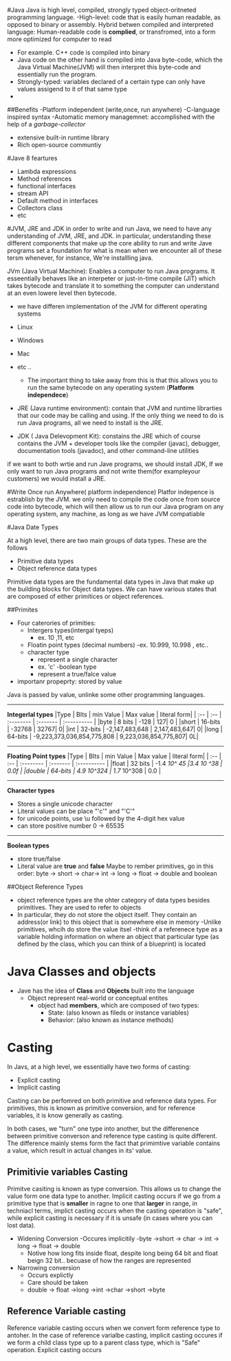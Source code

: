#Java
Java is high level, compiled, strongly typed object-oritneted programming language.
-High-level: code that is easily human readable, as opposed to binary or assembly.
Hybrid betwen compiled and interpreted language: Human-readable code is **complied**, or transfromed, into a form more optimized for computer to read

 - For example. C++ code is compiled into binary
 - Java code on the other hand is compiled into Java byte-code, which the Java Virtual Machine(JVM) will then interpret this byte-code and essentially run the program.
 - Strongly-typed: variables declared of a certain type can only have values assigend to it of that same type
 -
 
##Benefits 
-Platform independent (write,once, run anywhere)
-C-language inspired syntax
-Automatic memory managemnet: accomplished with the help of a *garbage-collector*
- extensive built-in runtime library 
- Rich open-source communtiy 

#Jave 8 feartures
- Lambda expressions
- Method references
- functional interfaces
- stream API 
- Default method in interfaces
- Collectors class
- etc


#JVM, JRE and JDK
 in order to write and run Java, we need to have any understanding of JVM, JRE, and JDK. in particular, understanding these different components that make up the core ability to run and write Jave programs set a foundation for what is mean when we encounter all of these tersm whenever, for instance, We're installling java.

 JVm (Java Virtual Machine): Enables a computer to run Java programs. It esseentially behaves like an interpeter or just-in-time compile (JIT) which takes bytecode and translate it to something the computer can understand at an even lowere level then bytecode.
 - we have differen implementation of the JVM for different operating systems
 - Linux 
 - Windows 
 - Mac 
 - etc ..

     - The important thing to take away from this is that this allows you to run the same bytecode on any operating system (**Platform independece**)
- JRE (Java runtime environment): contain that JVM and runtime librarties that our code may be calling and using. If the only thing we need to do is run Java programs, all we need to install is the JRE.
- JDK ( Java Delevopment Kit): constains the JRE which of course contains the JVM + developer tools like the compiler (javac), debugger, documentation tools (javadoc), and other command-line utilities

if we want to both wrtie and run Jave programs, we should install JDK, If we only want to run Java programs and not write them(for exampleyour customers) we would install a JRE.

#Write Once run Anywhere( platform independence) 
Platfor indepence is estrablish by the JVM. we only need to compile the code once from source code into bytecode, which will then allow us to run our Java program on any operating system, any machine, as long as we have JVM compatiable 

#Java Date Types

At a high level, there are two main groups of data types. These are the follows
- Primitive data types
- Object reference data types

Primitive data types are the fundamental data types in Java that make up the building blocks for Object data types. We can have various states that are composed of either primitices or object references.


##Primites
- Four caterories of primities:
   - Intergers types(intergal tyeps)
     - ex. 10 ,11, etc
  - Floatin point types  (decimal numbers)
     -ex. 10.999, 10.998 , etc..
  - character type 
     - represent a single character
     - ex. 'c'
  -boolean type 
     - represent a true/falce value 
- importanr propeprty: stored by value 


Java is passed by value, unlinke some other programming languages.

---
**Integerlal types**
|Type | BIts | min Value | Max value | literal form|
| :-- | :--  | :-------- | :-------  | :---------- |
|byte | 8 bits | -128 | 127| 0 |
|short | 16-bits | -32768 | 32767| 0|
|int | 32-bits | -2,147,483,648 | 2,147,483,647| 0|
|long | 64-bits | -9,223,373,036,854,775,808 | 9,223,036,854,775,807| 0L|

---
**Floating Point types**
|Type | BIts | min Value | Max value | literal form|
| :-- | :--  | :-------- | :-------  | :---------- |
|float | 32 bits | -1.4 *10^ 45 |3.4 *10 ^38 | 0.0f |
|double | 64-bits | 4.9* 10^324 | 1.7* 10^308 | 0.0 |

---
**Character types**
- Stores a single unicode character 
- Literal values can be place "'c'" and "'C'"
- for unicode points, use \u followed by the 4-digit hex value 
- can store positive number 0 -> 65535

---
**Boolean types**
- store true/false 
- Literal value are **true** and **false**
 Maybe to rember primitives, go in this order: byte -> short -> char-> int -> long -> float -> double and boolean 

##Object Reference Types
- object reference types are the ohter category of data types besides primitives. They are used to refer to objects
- In particular, they do not store the object itself. They contain an address(or link) to this object that is somewhere else in memory
  -Unlike primitives, whcih do store the value itsel
  -think of a referenece type as a variable holding information on where an object that particular type (as defined by the class, which you can think of a blueprint) is located

# Java Classes and objects
- Jave has the idea of **Class** and **Objects** built into the language
  - Object represent real-world or conceptual entites
     - object had **members**, which are composed of two types:
       - State: (also known as fileds or instance variables)
       - Behavior: (also known as instance methods)



# Casting 
  In Javs, at a high level, we essentially have two forms of casting:
  - Explicit casting
  - Implicit casting 

Casting can be perfomred on both primitive and reference data types. For primitives, this is known as primitive conversion, and for reference variables, it is know generally as casting.

In both cases, we "turn" one type into another, but the differenence between primitive converson and reference type casting is quite different. The difference mainly stems form the fact that primimtive variable contains a value, which result in actual changes in its' value.

## Primitivie variables Casting 
Primitve casiting is known as type conversion. This allows us to change the value form one data type to another. Implicit casting occurs if we go from a primitive type that is **smaller** in ragne to one that **larger** in range, in techniacl terms, implict casting occurs when the casting operation is "safe", while explicit casting is necessary if it is unsafe (in cases where you can lost data).

- Widening Conversion 
  -Occures implicitily
  -byte ->short -> char -> int -> long -> float -> double 
  - Notive how long fits inside float, despite long being 64 bit and float beign 32 bit.. becuase of how the ranges are represented 
- Narrowing conversion
  - Occurs explictly 
  - Care should be taken 
  - double -> float ->long ->int ->char ->short ->byte

## Reference Variable casting 
Reference variable casting occurs when we convert form reference type to antoher. In the case of reference varialbe casting, implicit casting occures if we form a child class type up to a parent class type, which is "Safe" operation. Explicit casting occurs 
